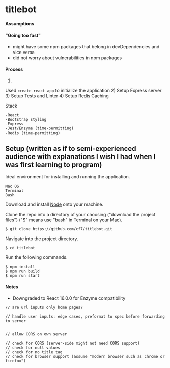# titlebot





#### Assumptions

#### "Going too fast"
- might have some npm packages that belong in devDependencies and vice versa
- did not worry about vulnerabilities in npm packages


#### Process

1)
Used `create-react-app` to initialize the application
2)
Setup Express server
3)
Setup Tests and Linter
4)
Setup Redis Caching

Stack
```
-React
-Bootstrap styling
-Express
-Jest/Enzyme (time-permitting)
-Redis (time-permitting)
```

## Setup (written as if to semi-experienced audience with explanations I wish I had when I was first learning to program)
Ideal environment for installing and running the application.
```
Mac OS
Terminal
Bash
```
Download and install [Node](https://nodejs.org/en/) onto your machine.

Clone the repo into a directory of your choosing ("download the project files") ("$" means use "bash" in Terminal on your Mac).

`$ git clone https://github.com/cf7/titlebot.git`

Navigate into the project directory.

`$ cd titlebot`

Run the following commands.

```
$ npm install
$ npm run build
$ npm run start

```

#### Notes
- Downgraded to React 16.0.0 for Enzyme compatibility

```
// are url inputs only home pages?

// handle user inputs: edge cases, preformat to spec before forwarding to server


// allow CORS on own server

// check for CORS (server-side might not need CORS support)
// check for null values
// check for no title tag
// check for browser support (assume "modern browser such as chrome or firefox")

```
